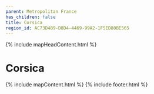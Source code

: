 ```yaml
---
parent: Metropolitan France
has_children: false
title: Corsica
region_id: AC73D489-D8D4-4469-99A2-1F5ED80BE565
---
```

{% include mapHeadContent.html %}
# Corsica
{% include mapContent.html %}
{% include footer.html %}
